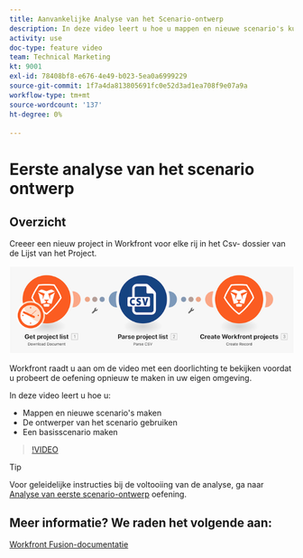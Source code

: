 ```yaml
---
title: Aanvankelijke Analyse van het Scenario-ontwerp
description: In deze video leert u hoe u mappen en nieuwe scenario's kunt maken, de scenario-ontwerper kunt gebruiken en een basisscenario kunt maken in [!DNL Adobe Workfront Fusion].
activity: use
doc-type: feature video
team: Technical Marketing
kt: 9001
exl-id: 78408bf8-e676-4e49-b023-5ea0a6999229
source-git-commit: 1f7a4da813805691fc0e52d3ad1ea708f9e07a9a
workflow-type: tm+mt
source-wordcount: '137'
ht-degree: 0%

---
```


# Eerste analyse van het scenario ontwerp

## Overzicht

Creeer een nieuw project in Workfront voor elke rij in het Csv- dossier van de Lijst van het Project.

![Een afbeelding van het Fusion-scenario](assets/understand-the-basics-1.png)

Workfront raadt u aan om de video met een doorlichting te bekijken voordat u probeert de oefening opnieuw te maken in uw eigen omgeving.

In deze video leert u hoe u:

* Mappen en nieuwe scenario&#39;s maken
* De ontwerper van het scenario gebruiken
* Een basisscenario maken

>[!VIDEO](https://video.tv.adobe.com/v/335261/?quality=12)

>[!TIP]
>
>Voor geleidelijke instructies bij de voltooiing van de analyse, ga naar [Analyse van eerste scenario-ontwerp](https://experienceleague.adobe.com/docs/workfront-learn/tutorials-workfront/fusion/exercises/initial-scenario-design.html?lang=en) oefening.



## Meer informatie? We raden het volgende aan:

[Workfront Fusion-documentatie](https://experienceleague.adobe.com/docs/workfront/using/adobe-workfront-fusion/workfront-fusion-2.html?lang=en)
